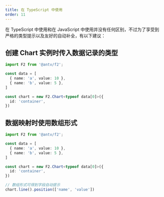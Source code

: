 ```yaml
---
title: 在 TypeScript 中使用
order: 11
---
```


在 TypeScript 中使用和在 JavaScript 中使用并没有任何区别，不过为了享受到严格的类型提示以及友好的自动补全，有以下建议：

## 创建 Chart 实例时传入数据记录的类型

```typescript
import F2 from '@antv/f2';

const data = [
  { name: 'a', value: 10 },
  { name: 'b', value: 5 },
]

const chart = new F2.Chart<typeof data[0]>({
  id: 'container',
})
```

## 数据映射时使用数组形式

```typescript
import F2 from '@antv/f2';

const data = [
  { name: 'a', value: 10 },
  { name: 'b', value: 5 },
]

const chart = new F2.Chart<typeof data[0]>({
  id: 'container',
})

// 数组形式可得到字段自动提示
chart.line().position(['name', 'value'])
```
